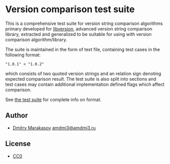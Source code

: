 # Version comparison test suite

This is a comprehensive test suite for version string comparison
algorithms primary developed for
[libversion](https://github.com/repology/libversion), advanced
version string comparison library, extracted and generalized to
be suitable for using with version comparison algorithm/library.

The suite is maintained in the form of text file, containing test
cases in the following format:

```
"1.0.1" < "1.0.2"
```

which consists of two quoted version strings and an relation sign
denoting expected comparison result. The test suite is also split
into sections and test cases may contain additional implementation
defined flags which affect comparison.

See [the test suite](version-comparison-tests.txt) for complete
info on format.

## Author

* [Dmitry Marakasov](https://github.com/AMDmi3) <amdmi3@amdmi3.ru>

## License

* [CC0](LICENSE)
